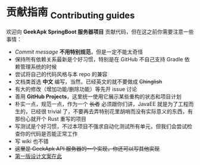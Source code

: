 # 贡献指南 <sub>Contributing guides</sub>

欢迎向 __GeekApk SpringBoot 服务器项目__ 贡献代码，但在这之前你需要注意一些事情：

+ _Commit message_ __不用特别规范__，但是一定不能太奇怪
+ 保持所有依赖关系最新是个好习惯，特别是在 GitHub 不自己支持 Gradle 依赖管理系统的时候
+ 尝试将自己的代码风格与本 repo 的兼容
+ 文档类首选 __中文__ 编写，当然，已经英文的就不要做成 ~~Chinglish~~
+ 有大的修改（增加功能/删除功能）等先开 issue 讨论
+ 善用 __GitHub Projects__，这里统一使用它展示某些重构的状态和项目计划
+ 朴实一点，规范一点，作为一个 ~~长者~~ 必须跟你们讲，JavaEE 就是为了工程而生的，已经很 trivial 了，不要再去弄特别花里胡哨而没有实际意义的东西，有那份心就开个 Rust 重写的项目
+ 写测试是个好习惯，不过本项目不强求自动化测试所有单元，但我们会尝试检查你的代码是否能正常工作
+ 写 wiki 也不错
+ ~~这里是 GeekApk API 服务器的一个实现，你还可以写其他实现~~
+ [第一版设计文案在此](https://gist.github.com/duangsuse/8b343e8ebe8f625ff74cf3472b94720b)
